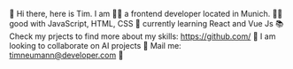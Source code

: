 👋 Hi there, here is Tim. I am 
     👨‍💻  a frontend developer located in Munich.
     🧙‍♂️  good with JavaScript, HTML, CSS 
     🔭  currently learning React and Vue Js 
📚 Check my prjects to find more about my skills: https://github.com/
🤝 I am looking to collaborate on AI projects
📨 Mail me: timneumann@developer.com
💼

